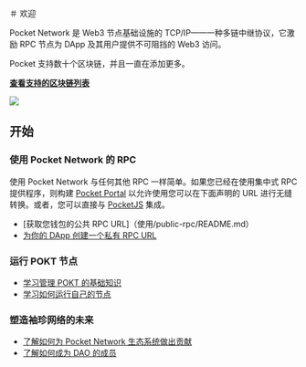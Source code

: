 ＃ 欢迎

Pocket Network 是 Web3 节点基础设施的 TCP/IP——一种多链中继协议，它激励 RPC 节点为 DApp 及其用户提供不可阻挡的 Web3 访问。

Pocket 支持数十个区块链，并且一直在添加更多。

[**查看支持的区块链列表**](supported-blockchains.md)

![](资产/pocket_network_overview.png)

## 开始

### 使用 Pocket Network 的 RPC

使用 Pocket Network 与任何其他 RPC 一样简单。如果您已经在使用集中式 RPC 提供程序，则构建 [Pocket Portal](https://portal.pokt.network) 以允许使用您可以在下面声明的 URL 进行无缝转换。或者，您可以直接与 [PocketJS](https://docs.pokt.network/js/) 集成。

- [获取您钱包的公共 RPC URL]（使用/public-rpc/README.md）
- [为你的 DApp 创建一个私有 RPC URL](use/get-endpoint.md)

### 运行 POKT 节点

- [学习管理 POKT 的基础知识](pokt/README.md)
- [学习如何运行自己的节点](node/README.md)

### 塑造袖珍网络的未来

- [了解如何为 Pocket Network 生态系统做出贡献](community/contribute.md)
- [了解如何成为 DAO 的成员](community/trophies/README.md)